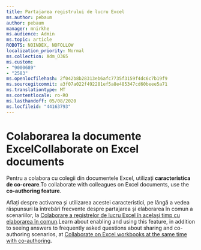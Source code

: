 ```yaml
---
title: Partajarea registrului de lucru Excel
ms.author: pebaum
author: pebaum
manager: mnirkhe
ms.audience: Admin
ms.topic: article
ROBOTS: NOINDEX, NOFOLLOW
localization_priority: Normal
ms.collection: Adm_O365
ms.custom:
- "9000689"
- "2583"
ms.openlocfilehash: 2f042b8b28313eb6afc7735f3159f4dc6c7b19f9
ms.sourcegitcommit: a3f07a022f492281ef5a8e485347cd60beee5a71
ms.translationtype: MT
ms.contentlocale: ro-RO
ms.lasthandoff: 05/08/2020
ms.locfileid: "44163793"
---
```

# <a name="collaborate-on-excel-documents"></a><span data-ttu-id="d1f1a-102">Colaborarea la documente Excel</span><span class="sxs-lookup"><span data-stu-id="d1f1a-102">Collaborate on Excel documents</span></span>

<span data-ttu-id="d1f1a-103">Pentru a colabora cu colegii din documentele Excel, utilizați **caracteristica de co-creare**.</span><span class="sxs-lookup"><span data-stu-id="d1f1a-103">To collaborate with colleagues on Excel documents, use the **co-authoring feature**.</span></span> 

<span data-ttu-id="d1f1a-104">Aflați despre activarea și utilizarea acestei caracteristici, pe lângă a vedea răspunsuri la întrebări frecvente despre partajarea și elaborarea în comun a scenariilor, la [Colaborare a registrelor de lucru Excel în același timp cu elaborarea în comun](https://support.office.com/article/7152aa8b-b791-414c-a3bb-3024e46fb104).</span><span class="sxs-lookup"><span data-stu-id="d1f1a-104">Learn about enabling and using this feature, in addition to seeing answers to frequently asked questions about sharing and co-authoring scenarios, at [Collaborate on Excel workbooks at the same time with co-authoring](https://support.office.com/article/7152aa8b-b791-414c-a3bb-3024e46fb104).</span></span>
